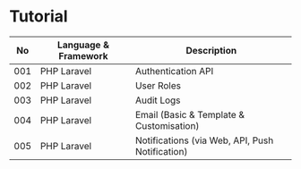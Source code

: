 # Tutorial 

| No | Language & Framework | Description
| ----------- | ----------- | -----------
| 001 | PHP Laravel | Authentication API
| 002 | PHP Laravel | User Roles
| 003 | PHP Laravel | Audit Logs
| 004 | PHP Laravel | Email (Basic & Template & Customisation)
| 005 | PHP Laravel | Notifications (via Web, API, Push Notification)